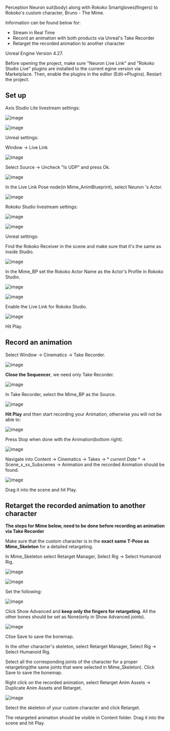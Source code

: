 
Perception Neuron suit(body) along with Rokoko Smartgloves(fingers) to Rokoko's custom character, Bruno - The Mime. 

Information can be found below for:

* Stream in Real Time 
* Record an animation with both products via Unreal's Take Recorder
* Retarget the recorded animation to another character

Unreal Engine Version 4.27.

Before opening the project, make sure "Neuron Live Link" and "Rokoko Studio Live" plugins are installed to the current egine version via Marketplace. Then, enable the plugins in the editor (Edit->Plugins). Restart the project. 

## **Set up**

Axis Studio Lite livestream settings:

![image](https://user-images.githubusercontent.com/88091497/194755958-53d269fd-d63f-4a34-b81d-4e71a02b8d0d.png)

![image](https://user-images.githubusercontent.com/88091497/194755968-2992fa0f-08bd-4534-933e-affa9a77114b.png)

Unreal settings:

Window -> Live Link

![image](https://user-images.githubusercontent.com/88091497/194756018-78662514-145d-40f3-a343-d05ad778f261.png)

Select Source -> Uncheck "Is UDP" and press Ok.

![image](https://user-images.githubusercontent.com/88091497/194756039-67637e1c-6583-476c-aee8-4b80fa04b325.png)

In the Live Link Pose node(in Mime_AnimBlueprint), select Neuron 's Actor.

![image](https://user-images.githubusercontent.com/88091497/194756069-318a4f17-bed5-47c8-a627-5f6e31d687f9.png)

Rokoko Studio livestream settings:

![image](https://user-images.githubusercontent.com/88091497/194756109-28522e81-50fa-4369-af15-0d7a28bc80a9.png)

![image](https://user-images.githubusercontent.com/88091497/194756113-76ec00b7-19c6-4310-8deb-c20e9c047045.png)

Unreal settings:

Find the Rokoko Receiver in the scene and make sure that it's the same as inside Studio.

![image](https://user-images.githubusercontent.com/88091497/196036993-c90a6e10-eec7-46c0-b2db-05c4faebd380.png)

In the Mime_BP set the Rokoko Actor Name as the Actor's Profile in Rokoko Studio.

![image](https://user-images.githubusercontent.com/88091497/197598665-1d84e543-549c-4c42-ba69-9e379957222d.png)

![image](https://user-images.githubusercontent.com/88091497/194756201-db5ce427-255c-4a9d-bd4a-f33ef31b8e7a.png)

Enable the Live Link for Rokoko Studio.

![image](https://user-images.githubusercontent.com/88091497/194756229-a3808fe3-8929-4615-b24a-6ee6596a5d92.png)

Hit Play.

## **Record an animation**

Select Window -> Cinematics -> Take Recorder.

![image](https://user-images.githubusercontent.com/88091497/194756840-7d1a5244-1e06-4af2-b23d-8ba1a8580e85.png)

**Close the Sequencer**, we need only Take Recorder.

![image](https://user-images.githubusercontent.com/88091497/194756874-c47fa236-5244-41a3-8cd3-a50f09473085.png)

In Take Recorder, select the Mime_BP as the Source.

![image](https://user-images.githubusercontent.com/88091497/197599063-ace047e7-c129-43e3-82bd-d3f933c8ae65.png)

**Hit Play** and then start recording your Animation, otherwise you will not be able to:

![image](https://user-images.githubusercontent.com/88091497/194756937-9d158286-e9c4-4ca7-8ef1-8783abc6e6b0.png)

Press Stop when done with the Animation(bottom right).

![image](https://user-images.githubusercontent.com/88091497/194756961-0b2fe1e9-5a90-455f-93c3-c45b44afbef4.png)

Navigate into Content -> Cinematics -> Takes -> * *current Date* * -> Scene_x_xx_Subscenes -> Animation and the recorded Animation should be found.

![image](https://user-images.githubusercontent.com/88091497/197599271-f6cecd9c-fce9-42e8-b0a7-8d3aca5708e7.png)

Drag it into the scene and hit Play.

## **Retarget the recorded animation to another character**

**The steps for Mime below, need to be done before recording an animation via Take Recorder**

Make sure that the custom character is in the **exact same T-Pose as Mime_Skeleton** for a detailed retargeting.

In Mime_Skeleton select Retarget Manager, Select Rig -> Select Humanoid Rig.

![image](https://user-images.githubusercontent.com/88091497/194758050-1ce59062-cd6a-4150-9b63-bee7e4e0713e.png)

![image](https://user-images.githubusercontent.com/88091497/194758058-5a83a5a1-6e4d-4ed2-9600-246ab882c23c.png)

Set the following:

![image](https://user-images.githubusercontent.com/88091497/197599941-6b28f668-5837-4658-9ceb-509ab81b52c4.png)

Click Show Advanced and **keep only the fingers for retargeting**. All the other bones should be set as None(only in Show Advanced joints).

![image](https://user-images.githubusercontent.com/88091497/197599991-9b379b88-96bd-4e17-9ecf-46a04092c460.png)

Clise Save to save the bonemap.

In the other character's skeleton, select Retarget Manager, Select Rig -> Select Humanoid Rig.

Select all the corresponding joints of the character for a proper retargeting(the same joints that were selected in Mime_Skeleton). Click Save to save the bonemap.

Right click on the recorded animation, select Retarget Anim Assets -> Duplicate Anim Assets and Retarget.

![image](https://user-images.githubusercontent.com/88091497/194758283-fe85b376-39b7-4fb3-aaf2-77ed83c1b36a.png)

Select the skeleton of your custom character and click Retarget.

The retargeted animation should be visible in Content folder. Drag it into the scene and hit Play.
